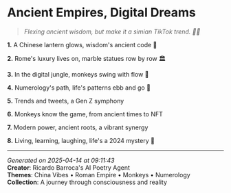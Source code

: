 # Ancient Empires, Digital Dreams

> *Flexing ancient wisdom, but make it a simian TikTok trend. 🐒📱*

**1.** A Chinese lantern glows, wisdom's ancient code 🏮


**2.** Rome's luxury lives on, marble statues row by row 🏛️


**3.** In the digital jungle, monkeys swing with flow 🐒


**4.** Numerology's path, life's patterns ebb and go 🔢


**5.** Trends and tweets, a Gen Z symphony


**6.** Monkeys know the game, from ancient times to NFT


**7.** Modern power, ancient roots, a vibrant synergy


**8.** Living, learning, laughing, life's a 2024 mystery 🧭



---

*Generated on 2025-04-14 at 09:11:43*  
**Creator**: Ricardo Barroca's AI Poetry Agent  
**Themes**: China Vibes • Roman Empire • Monkeys • Numerology  
**Collection**: A journey through consciousness and reality
